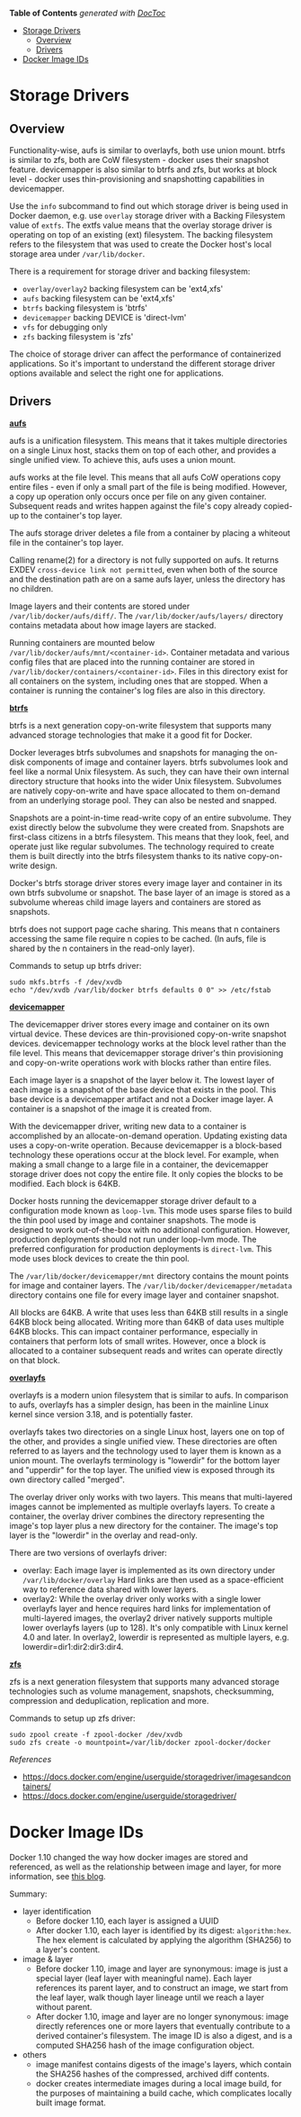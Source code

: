 <!-- START doctoc generated TOC please keep comment here to allow auto update -->
<!-- DON'T EDIT THIS SECTION, INSTEAD RE-RUN doctoc TO UPDATE -->
**Table of Contents**  *generated with [DocToc](https://github.com/thlorenz/doctoc)*

- [Storage Drivers](#storage-drivers)
  - [Overview](#overview)
  - [Drivers](#drivers)
- [Docker Image IDs](#docker-image-ids)

<!-- END doctoc generated TOC please keep comment here to allow auto update -->

# Storage Drivers

## Overview

Functionality-wise, aufs is similar to overlayfs, both use union mount. btrfs is similar to zfs, both
are CoW filesystem - docker uses their snapshot feature. devicemapper is also similar to btrfs and zfs,
but works at block level - docker uses thin-provisioning and snapshotting capabilities in devicemapper.

Use the `info` subcommand to find out which storage driver is being used in Docker daemon, e.g. use
`overlay` storage driver with a Backing Filesystem value of `extfs`. The extfs value means that the
overlay storage driver is operating on top of an existing (ext) filesystem. The backing filesystem
refers to the filesystem that was used to create the Docker host's local storage area under `/var/lib/docker`.

There is a requirement for storage driver and backing filesystem:
- `overlay/overlay2` backing filesystem can be 'ext4,xfs'
- `aufs` backing filesystem can be 'ext4,xfs'
- `btrfs` backing filesystem is 'btrfs'
- `devicemapper` backing DEVICE is 'direct-lvm'
- `vfs` for debugging only
- `zfs` backing filesystem is 'zfs'

The choice of storage driver can affect the performance of containerized applications. So it's important
to understand the different storage driver options available and select the right one for applications.

## Drivers

**[aufs](https://docs.docker.com/storage/storagedriver/aufs-driver/)**

aufs is a unification filesystem. This means that it takes multiple directories on a single Linux
host, stacks them on top of each other, and provides a single unified view. To achieve this, aufs
uses a union mount.

aufs works at the file level. This means that all aufs CoW operations copy entire files - even if
only a small part of the file is being modified. However, a copy up operation only occurs once per
file on any given container. Subsequent reads and writes happen against the file's copy already
copied-up to the container's top layer.

The aufs storage driver deletes a file from a container by placing a whiteout file in the container's
top layer.

Calling rename(2) for a directory is not fully supported on aufs. It returns EXDEV `cross-device link not permitted`,
even when both of the source and the destination path are on a same aufs layer, unless the directory
has no children.

Image layers and their contents are stored under `/var/lib/docker/aufs/diff/`. The `/var/lib/docker/aufs/layers/`
directory contains metadata about how image layers are stacked.

Running containers are mounted below `/var/lib/docker/aufs/mnt/<container-id>`. Container metadata
and various config files that are placed into the running container are stored in `/var/lib/docker/containers/<container-id>`.
Files in this directory exist for all containers on the system, including ones that are stopped.
When a container is running the container's log files are also in this directory.

**[btrfs](https://docs.docker.com/storage/storagedriver/btrfs-driver/)**

btrfs is a next generation copy-on-write filesystem that supports many advanced storage technologies
that make it a good fit for Docker.

Docker leverages btrfs subvolumes and snapshots for managing the on-disk components of image and
container layers. btrfs subvolumes look and feel like a normal Unix filesystem. As such, they can
have their own internal directory structure that hooks into the wider Unix filesystem. Subvolumes
are natively copy-on-write and have space allocated to them on-demand from an underlying storage
pool. They can also be nested and snapped.

Snapshots are a point-in-time read-write copy of an entire subvolume. They exist directly below
the subvolume they were created from. Snapshots are first-class citizens in a btrfs filesystem. This
means that they look, feel, and operate just like regular subvolumes. The technology required to
create them is built directly into the btrfs filesystem thanks to its native copy-on-write design.

Docker's btrfs storage driver stores every image layer and container in its own btrfs subvolume or
snapshot. The base layer of an image is stored as a subvolume whereas child image layers and
containers are stored as snapshots.

btrfs does not support page cache sharing. This means that n containers accessing the same file
require n copies to be cached. (In aufs, file is shared by the  n containers in the read-only layer).

Commands to setup up btrfs driver:
```
sudo mkfs.btrfs -f /dev/xvdb
echo "/dev/xvdb /var/lib/docker btrfs defaults 0 0" >> /etc/fstab
```

**[devicemapper](https://docs.docker.com/storage/storagedriver/device-mapper-driver/)**

The devicemapper driver stores every image and container on its own virtual device. These devices are
thin-provisioned copy-on-write snapshot devices. devicemapper technology works at the block level
rather than the file level. This means that devicemapper storage driver's thin provisioning and
copy-on-write operations work with blocks rather than entire files.

Each image layer is a snapshot of the layer below it. The lowest layer of each image is a snapshot
of the base device that exists in the pool. This base device is a devicemapper artifact and not a
Docker image layer. A container is a snapshot of the image it is created from.

With the devicemapper driver, writing new data to a container is accomplished by an allocate-on-demand
operation. Updating existing data uses a copy-on-write operation. Because devicemapper is a block-based
technology these operations occur at the block level. For example, when making a small change to a
large file in a container, the devicemapper storage driver does not copy the entire file. It only
copies the blocks to be modified. Each block is 64KB.

Docker hosts running the devicemapper storage driver default to a configuration mode known as `loop-lvm`.
This mode uses sparse files to build the thin pool used by image and container snapshots. The mode is
designed to work out-of-the-box with no additional configuration. However, production deployments should
not run under loop-lvm mode. The preferred configuration for production deployments is `direct-lvm`.
This mode uses block devices to create the thin pool.

The `/var/lib/docker/devicemapper/mnt` directory contains the mount points for image and container
layers. The `/var/lib/docker/devicemapper/metadata` directory contains one file for every image
layer and container snapshot.

All blocks are 64KB. A write that uses less than 64KB still results in a single 64KB block being
allocated. Writing more than 64KB of data uses multiple 64KB  blocks. This can impact container
performance, especially in containers that perform lots of small writes. However, once a block is
allocated to a container subsequent reads and writes can operate directly on that block.

**[overlayfs](https://docs.docker.com/storage/storagedriver/overlayfs-driver/)**

overlayfs is a modern union filesystem that is similar to aufs. In comparison to aufs, overlayfs has
a simpler design, has been in the mainline Linux kernel since version 3.18, and is potentially faster.

overlayfs takes two directories on a single Linux host, layers one on top of the other, and provides
a single unified view. These directories are often referred to as layers and the technology used to
layer them is known as a union mount. The overlayfs terminology is "lowerdir" for the bottom layer
and "upperdir" for the top layer. The unified view is exposed through its own directory called "merged".

The overlay driver only works with two layers. This means that multi-layered images cannot be
implemented as multiple overlayfs layers. To create a container, the overlay driver combines the
directory representing the image's top layer plus a new directory for the container. The image's
top layer is the "lowerdir" in the overlay and read-only.

There are two versions of overlayfs driver:
- overlay: Each image layer is implemented as its own directory under `/var/lib/docker/overlay`
  Hard links are then used as a space-efficient way to reference data shared with lower layers.
- overlay2: While the overlay driver only works with a single lower overlayfs layer and hence
  requires hard links for implementation of multi-layered images, the overlay2 driver natively
  supports multiple lower overlayfs layers (up to 128). It's only compatible with Linux kernel
  4.0 and later. In overlay2, lowerdir is represented as multiple layers, e.g. lowerdir=dir1:dir2:dir3:dir4.

**[zfs](https://docs.docker.com/storage/storagedriver/zfs-driver/)**

zfs is a next generation filesystem that supports many advanced storage technologies such as volume
management, snapshots, checksumming, compression and deduplication, replication and more.

Commands to setup up zfs driver:
```
sudo zpool create -f zpool-docker /dev/xvdb
sudo zfs create -o mountpoint=/var/lib/docker zpool-docker/docker
```

*References*

- https://docs.docker.com/engine/userguide/storagedriver/imagesandcontainers/
- https://docs.docker.com/engine/userguide/storagedriver/

# Docker Image IDs

Docker 1.10 changed the way how docker images are stored and referenced, as well as the relationship
between image and layer, for more information, see [this blog](http://www.windsock.io/explaining-docker-image-ids/).

Summary:
- layer identification
  - Before docker 1.10, each layer is assigned a UUID
  - After docker 1.10, each layer is identified by its digest: `algorithm:hex`. The hex element is
    calculated by applying the algorithm (SHA256) to a layer's content.
- image & layer
  - Before docker 1.10, image and layer are synonymous: image is just a special layer (leaf layer with
    meaningful name). Each layer references its parent layer, and to construct an image, we start from
    the leaf layer, walk though layer lineage until we reach a layer without parent.
  - After docker 1.10, image and layer are no longer synonymous: image directly references one or more
    layers that eventually contribute to a derived container's filesystem. The image ID is also a
    digest, and is a computed SHA256 hash of the image configuration object.
- others
  - image manifest contains digests of the image's layers, which contain the SHA256 hashes of the
    compressed, archived diff contents.
  - docker creates intermediate images during a local image build, for the purposes of maintaining a
    build cache, which complicates locally built image format.
